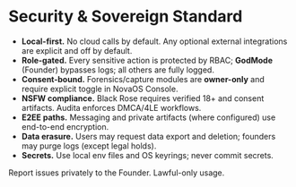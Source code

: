 # Security & Sovereign Standard

- **Local-first.** No cloud calls by default. Any optional external integrations are explicit and off by default.
- **Role-gated.** Every sensitive action is protected by RBAC; **GodMode** (Founder) bypasses logs; all others are fully logged.
- **Consent-bound.** Forensics/capture modules are **owner-only** and require explicit toggle in NovaOS Console.
- **NSFW compliance.** Black Rose requires verified 18+ and consent artifacts. Audita enforces DMCA/4LE workflows.
- **E2EE paths.** Messaging and private artifacts (where configured) use end-to-end encryption.
- **Data erasure.** Users may request data export and deletion; founders may purge logs (except legal holds).
- **Secrets.** Use local env files and OS keyrings; never commit secrets.

Report issues privately to the Founder. Lawful-only usage.
